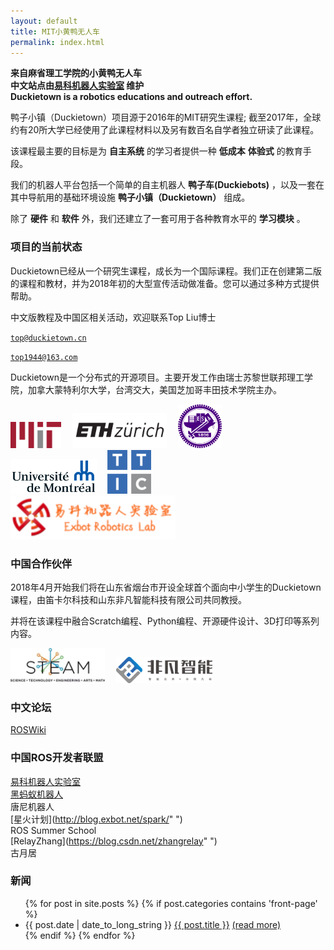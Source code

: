 ```yaml
---
layout: default
title: MIT小黄鸭无人车
permalink: index.html
---
```


<!--
<div style='float: right; text-align: left; margin-left: 2em'>
    <iframe width="300" height="220" src="https://www.youtube.com/embed/-TwocCeJUe8" frameborder="0" allowfullscreen>
    </iframe>
</div>
 -->
**来自麻省理工学院的小黄鸭无人车**  
**中文站点由[易科机器人实验室](http://blog.exbot.net " ") 维护**     
**Duckietown is a robotics educations and outreach effort.**  


鸭子小镇（Duckietown）项目源于2016年的MIT研究生课程; 截至2017年，全球约有20所大学已经使用了此课程材料以及另有数百名自学者独立研读了此课程。

该课程最主要的目标是为 **自主系统** 的学习者提供一种 **低成本** **体验式** 的教育手段。

我们的机器人平台包括一个简单的自主机器人 **鸭子车(Duckiebots)** ，以及一套在其中导航用的基础环境设施 **鸭子小镇（Duckietown）** 组成。

除了 **硬件** 和 **软件** 外，我们还建立了一套可用于各种教育水平的 **学习模块** 。

### 项目的当前状态
Duckietown已经从一个研究生课程，成长为一个国际课程。我们正在创建第二版的课程和教材，并为2018年初的大型宣传活动做准备。您可以通过多种方式提供帮助。

中文版教程及中国区相关活动，欢迎联系Top Liu博士

[`top@duckietown.cn`](mailto:top@duckietown.cn)

[`top1944@163.com`](mailto:top1944@163.com)

Duckietown是一个分布式的开源项目。主要开发工作由瑞士苏黎世联邦理工学院，加拿大蒙特利尔大学，台湾交大，美国芝加哥丰田技术学院主办。

<!--
<p class='more-information'>For more information, see the <a href="http://book.duckietown.org/master/duckiebook/what_is_duckietown.html#sec:what-is-duckietown">section <em>What is Duckietown?</em></a> in the Duckietown book.</p> -->



<div id='logos'>
    <img id='mit' src='media/logos/800px-MIT_logo.svg.png'/>
    <img id='eth' src='media/logos/eth_logo_kurz_pos-cropped.png'/>
    <img id='nctu' src='media/logos/1200px-NCTU_emblem.svg.png'/>
    <img id='udem' src='media/logos/1280px-Universite_de_Montreal_logo.svg.png'/>
    <img id='ttic' src='media/logos/ttic-new.png'/>
    <img id='ttic' src='media/china/exbot_logo.png'/>
</div>

<style>
#logos img {  width: auto; margin-right: 1em;}

img#eth { height: 4em; }
img#udem { height: 4em; }
img#mit { height: 3em; }
img#nctu { height: 5em; }
img#ttic { height: 5em; }

</style>

### 中国合作伙伴
2018年4月开始我们将在山东省烟台市开设全球首个面向中小学生的Duckietown课程，由笛卡尔科技和山东非凡智能科技有限公司共同教授。

并将在该课程中融合Scratch编程、Python编程、开源硬件设计、3D打印等系列内容。


<div id='company'>
    <img id='steam' src='media/china/steam.jpg'/>
    <img id='feifan' src='media/logos/feifan.png'/>
</div>
<style>
#company img {  width: auto; margin-right: 1em;}
  img#steam { height: 4em; }
  img#feifan { height: 3em; }
</style>








### 中文论坛
[ROSWiki](http://www.roswiki.com/ " ")

### 中国ROS开发者联盟

[易科机器人实验室](http://blog.exbot.net " ")      
[黑蚂蚁机器人](http://www.blackant.org " ")   
唐尼机器人     
[星火计划](http://blog.exbot.net/spark/" ")  
ROS Summer School  
[RelayZhang](https://blog.csdn.net/zhangrelay" ")  
古月居       





### 新闻

<ul id='news'>
  {% for post in site.posts %}
  {% if post.categories contains 'front-page' %}
    <li>
    {{ post.date | date_to_long_string }}
      <a href="{{ post.url }}">{{ post.title }}</a>
      <!-- {{ post.excerpt | remove: '<p>' | remove: '</p>' }} -->
      <a href="{{ post.url }}">(read more)</a>
    </li>
  {% endif %}
  {% endfor %}
</ul>

<style>
#news li p { display: inline; }
</style>
